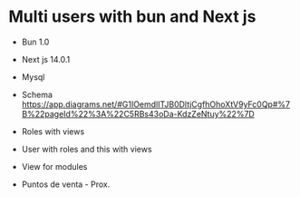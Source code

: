 # Multi users with bun and Next js
- Bun 1.0
- Next js 14.0.1
- Mysql

- Schema
  https://app.diagrams.net/#G1IOemdlITJB0DltjCgfhOhoXtV9yFc0Qp#%7B%22pageId%22%3A%22C5RBs43oDa-KdzZeNtuy%22%7D

- Roles with views
- User with roles and this with views
- View for modules
- Puntos de venta - Prox.
